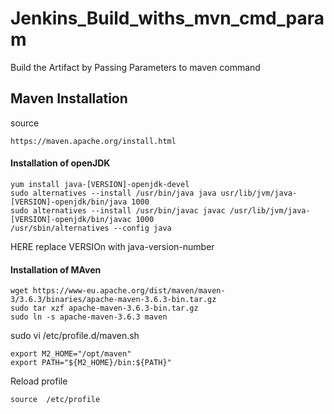 # Jenkins_Build_withs_mvn_cmd_param
Build the Artifact by Passing Parameters to maven command

## Maven Installation
source
```
https://maven.apache.org/install.html
```
####  Installation of openJDK
```
yum install java-[VERSION]-openjdk-devel
sudo alternatives --install /usr/bin/java java usr/lib/jvm/java-[VERSION]-openjdk/bin/java 1000
sudo alternatives --install /usr/bin/javac javac /usr/lib/jvm/java-[VERSION]-openjdk/bin/javac 1000
/usr/sbin/alternatives --config java
``` 
HERE replace VERSIOn with java-version-number

####  Installation of MAven
```
wget https://www-eu.apache.org/dist/maven/maven-3/3.6.3/binaries/apache-maven-3.6.3-bin.tar.gz
sudo tar xzf apache-maven-3.6.3-bin.tar.gz
sudo ln -s apache-maven-3.6.3 maven
``` 
sudo vi /etc/profile.d/maven.sh
```
export M2_HOME="/opt/maven"
export PATH="${M2_HOME}/bin:${PATH}"
```
Reload profile
```
source  /etc/profile
```
